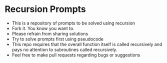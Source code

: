 # Recursion Prompts
- This is a repository of prompts to be solved using recursion
- Fork it.  You know you want to.
- Please refrain from sharing solutions
- Try to solve prompts first using pseudocode
- This repo requires that the overall function itself is called recursively and pays no attention to subroutines called recursively.
- Feel free to make pull requests regarding bugs or suggestions

